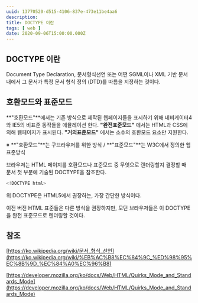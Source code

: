 ```yaml
---
uuid: 13770520-d515-4106-837e-473e11be4aa6
description: 
title: DOCTYPE 이란
tags: [ web ]
date: 2020-09-06T15:00:00.000Z
---
```









## DOCTYPE 이란

Document Type Declaration, 문서형식선언 또는 어떤 SGML이나 XML 기반 문서 내에서 그 문서가 특정 문서 형식 정의 (DTD)를 따름을 지정하는 것이다.

## 호환모드와 표준모드

**"호환모드"**에서는 기존 방식으로 제작된 웹페이지들을 표시하기 위해 네비게이터4와 IE5의 비표준 동작들을 에뮬레이션 한다. **"완전표준모드"** 에서는 HTML과 CSS에 의해 웹페이지가 표시된다. **"거의표준모드"** 에서는 소수의 호환모드 요소만 지원한다.

※ **"호환모드"**는 구브라우저를 위한 방식 / **"표준모드"**는 W3C에서 정의한 웹표준방식

브라우저는 HTML 페이지를 호환모드나 표준모드 중 무엇으로 렌더링할지 결정할 때 문서 첫 부분에 기술된 DOCTYPE을 참조한다.

```jsx
<!DOCTYPE html>
```

위 DOCTYPE은 HTML5에서 권장하는, 가장 간단한 방식이다.

이전 버전 HTML 표준들은 다른 방식을 권장하지만, 모던 브라우저들은 이 DOCTYPE을 완전 표준모드로 렌더링할 것이다.

## 참조

[https://ko.wikipedia.org/wiki/문서_형식_선언](https://ko.wikipedia.org/wiki/%EB%AC%B8%EC%84%9C_%ED%98%95%EC%8B%9D_%EC%84%A0%EC%96%B8)

[https://developer.mozilla.org/ko/docs/Web/HTML/Quirks_Mode_and_Standards_Mode](https://developer.mozilla.org/ko/docs/Web/HTML/Quirks_Mode_and_Standards_Mode)
